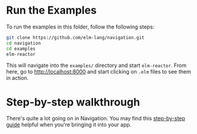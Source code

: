 # Run the Examples

To run the examples in this folder, follow the following steps:

```bash
git clone https://github.com/elm-lang/navigation.git
cd navigation
cd examples
elm-reactor
```

This will navigate into the `examples/` directory and start `elm-reactor`. From here, go to [http://localhost:8000](http://localhost:8000) and start clicking on `.elm` files to see them in action.

# Step-by-step walkthrough

There's quite a lot going on in Navigation. You may find this [step-by-step guide]( https://gist.github.com/willnwhite/5dc30a2cd3b5a09f4a06773503dce513) helpful when you're bringing it into your app.
